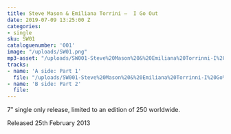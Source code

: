 ```yaml
---
title: Steve Mason & Emiliana Torrini –  I Go Out
date: 2019-07-09 13:25:00 Z
categories:
- single
sku: SW01
cataloguenumber: '001'
image: "/uploads/SW01.png"
mp3-asset: "/uploads/SW001-Steve%20Mason%20&%20Emiliana%20Torrinni-I%20Go%20Out.mp3"
tracks:
- name: 'A side: Part 1'
  file: "/uploads/SW001-Steve%20Mason%20&%20Emiliana%20Torrinni-I%20Go%20Out.mp3"
- name: 'B side: Part 2'
  file: 
---
```


7″ single only release, limited to an edition of 250 worldwide.

Released 25th February 2013